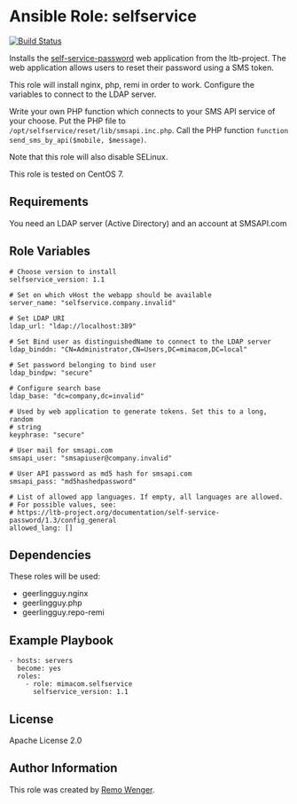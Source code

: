 # Ansible Role: selfservice

[![Build Status](https://img.shields.io/travis/mimacom/ansible-role-selfservice.svg)](https://travis-ci.org/mimacom/ansible-role-selfservice)

Installs the [self-service-password](https://ltb-project.org/documentation/self-service-password)
web application from the ltb-project. The web application allows users to reset
their password using a SMS token.

This role will install nginx, php, remi in order to work. Configure the
variables to connect to the LDAP server.

Write your own PHP function which connects to your SMS API service of your
choose. Put the PHP file to `/opt/selfservice/reset/lib/smsapi.inc.php`. Call
the PHP function `function send_sms_by_api($mobile, $message)`.

Note that this role will also disable SELinux.

This role is tested on CentOS 7.

## Requirements

You need an LDAP server (Active Directory) and an account at SMSAPI.com

## Role Variables

    # Choose version to install
    selfservice_version: 1.1

    # Set on which vHost the webapp should be available
    server_name: "selfservice.company.invalid"

    # Set LDAP URI
    ldap_url: "ldap://localhost:389"

    # Set Bind user as distinguishedName to connect to the LDAP server
    ldap_binddn: "CN=Administrator,CN=Users,DC=mimacom,DC=local"

    # Set password belonging to bind user
    ldap_bindpw: "secure"

    # Configure search base
    ldap_base: "dc=company,dc=invalid"

    # Used by web application to generate tokens. Set this to a long, random
    # string
    keyphrase: "secure"

    # User mail for smsapi.com
    smsapi_user: "smsapiuser@company.invalid"

    # User API password as md5 hash for smsapi.com
    smsapi_pass: "md5hashedpassword"

    # List of allowed app languages. If empty, all languages are allowed.
    # For possible values, see:
    # https://ltb-project.org/documentation/self-service-password/1.3/config_general
    allowed_lang: []


## Dependencies

These roles will be used:
 * geerlingguy.nginx
 * geerlingguy.php
 * geerlingguy.repo-remi

## Example Playbook

    - hosts: servers
      become: yes
      roles:
        - role: mimacom.selfservice
          selfservice_version: 1.1

## License

Apache License 2.0

## Author Information

This role was created by [Remo Wenger](http://www.remowenger.ch).

